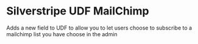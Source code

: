 # Silverstripe UDF MailChimp

Adds a new field to UDF to allow you to let users choose to subscribe to a mailchimp list you have choose in the admin
